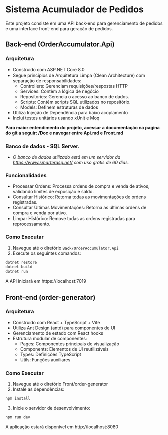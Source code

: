 # Sistema Acumulador de Pedidos

Este projeto consiste em uma API back-end para gerenciamento de pedidos e uma interface front-end para geração de pedidos.

## Back-end (OrderAccumulator.Api)

### Arquitetura
- Construído com ASP.NET Core 8.0
- Segue princípios de Arquitetura Limpa (Clean Architecture) com separação de responsabilidades:
  - Controllers: Gerenciam requisições/respostas HTTP
  - Services: Contêm a lógica de negócio
  - Repositories: Gerencia o acesso ao banco de dados.
  - Scripts: Contém scripts SQL utilizados no repositório.
  - Models: Definem estruturas de dados
- Utiliza Injeção de Dependência para baixo acoplamento
- Inclui testes unitários usando xUnit e Moq

**Para maior entendimento do projeto, acessar a documentação na pagina do git a seguir: /Doc e navegar entre Api.md e Front.md**

### Banco de dados - SQL Server.
- *O banco de dados utilizado está em um servidor da https://www.smarterasp.net/ com uso grátis de 60 dias.*

### Funcionalidades
-	Processar Ordens: Processa ordens de compra e venda de ativos, validando limites de exposição e saldo.
-	Consultar Histórico: Retorna todas as movimentações de ordens registradas.
-	Consultar Últimas Movimentações: Retorna as últimas ordens de compra e venda por ativo.
-	Limpar Histórico: Remove todas as ordens registradas para reprocessamento.

### Como Executar
1. Navegue até o diretório `Back/OrderAccumulator.Api`
2. Execute os seguintes comandos:

```sh
dotnet restore
dotnet build
dotnet run
```

A API iniciará em https://localhost:7019

## Front-end (order-generator)

### Arquitetura
- Construído com React + TypeScript + Vite
- Utiliza Ant Design (antd) para componentes de UI
- Gerenciamento de estado com React hooks
- Estrutura modular de componentes:
  - Pages: Componentes principais de visualização
  - Components: Elementos de UI reutilizáveis
  - Types: Definições TypeScript
  - Utils: Funções auxiliares

### Como Executar
1. Navegue até o diretório Front/order-generator
2. Instale as dependências:

```sh
npm install
```

3. Inicie o servidor de desenvolvimento:

```sh
npm run dev
```

A aplicação estará disponível em http://localhost:8080